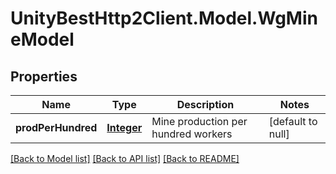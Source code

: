# UnityBestHttp2Client.Model.WgMineModel
## Properties

Name | Type | Description | Notes
------------ | ------------- | ------------- | -------------
**prodPerHundred** | [**Integer**](integer.md) | Mine production per hundred workers | [default to null]

[[Back to Model list]](../README.md#documentation-for-models) [[Back to API list]](../README.md#documentation-for-api-endpoints) [[Back to README]](../README.md)

